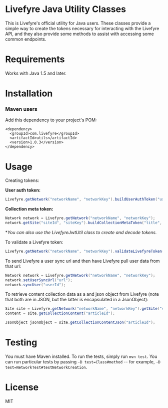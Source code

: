 # Livefyre Java Utility Classes

This is Livefyre's official utility for Java users.  These classes provide a simple way to create the tokens necessary for interacting with the Livefyre API, and they also provide some methods to assist with accessing some common endpoints.

Requirements
============

Works with Java 1.5 and later.

Installation
============

### Maven users

Add this dependency to your project's POM:

    <dependency>
      <groupId>com.livefyre</groupId>
      <artifactId>utils</artifactId>
      <version>1.0.3</version>
    </dependency>

Usage
=====

Creating tokens:

**User auth token:**
```Java
Livefyre.getNetwork("networkName", "networkKey").buildUserAuthToken("userId", "displayName", double timeTillExpire);
```

**Collection meta token:**
```Java
Network network = Livefyre.getNetwork("networkName", "networkKey");
network.getSite("siteId", "siteKey").buildCollectionMetaToken("title", "articleId", "url", "tags");
```

**You can also use the LivefyreJwtUtil class to create and decode tokens.*

To validate a Livefyre token:
```Java
Livefyre.getNetwork("networkName", "networkKey").validateLivefyreToken("lfToken");
```

To send Livefyre a user sync url and then have Livefyre pull user data from that url:

```Java
Network network = Livefyre.getNetwork("networkName", "networkKey");
network.setUserSyncUrl("url");
network.syncUser("userId");
```
        
To retrieve content collection data as a and json object from Livefyre (note that both are in JSON, but the latter is encapsulated in a JsonObject):

```Java
Site site = Livefyre.getNetwork("networkName", "networkKey").getSite("siteId", "siteSecret");
content = site.getCollectionContent("articleId");

JsonObject jsonObject = site.getCollectionContentJson("articleId");
```

Testing
=======

You must have Maven installed. To run the tests, simply run `mvn test`. You can run particular tests by passing `-D test=Class#method` -- for example, `-D test=NetworkTest#testNetworkCreation`.

License
=======

MIT
